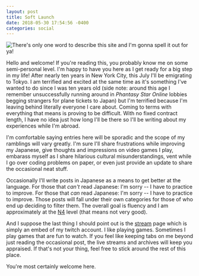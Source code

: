 ```yaml
---
layout: post
title: Soft Launch
date: 2018-05-30 17:54:56 -0400
categories: social
---
```

<img src="https://lh6.googleusercontent.com/ScjQVE8jVh99vpiNHbSgcIXtEs5sNAliyuZ4_VoINMCok5OeKjO0Ff7ws2CNxpp1JKAJWADzd3hft8t78hBD=w2880-h1340" class="align-center" 
  alt="There's only one word to describe this site and I'm gonna spell it out for ya!">

Hello and welcome! If you're reading this, you probably know me on some 
semi-personal level. I'm happy to have you here as I get ready for a big step
in my life! After nearly ten years in New York City, this July I'll be emigrating
to Tokyo. I am terrified and excited at the same time as it's something 
I've wanted to do since I was ten years old (side note: around this age I 
remember unsuccessfully running around in _Phantasy Star Online_ lobbies begging 
strangers for plane tickets to Japan) but I'm terrified because I'm leaving behind literally everyone I care about. Coming to terms with everything that means
is proving to be difficult. With no fixed contract length, I have no idea just 
how long I'll be there so I'll be writing about my experiences while I'm abroad.


I'm comfortable saying entries here will be sporadic and the scope of my ramblings 
will vary greatly. I'm sure I'll share frustrations while improving my Japanese, 
give thoughts and impressions on video games I play, embarass myself as I share
hilarious cultural misunderstandings, vent while I go over coding problems on 
paper, or even just provide an update to share the occasional neat stuff.


Occasionally I'll write posts in Japanese as a means to get better at 
the language. For those that _can't_ read Japanese: I'm sorry -- I have to 
practice to improve. For those that _can_ read Japanese: I'm sorry -- I have to 
practice to improve. Those posts will fall under their own categories for those 
of who end up deciding to filter them. The overall goal is fluency and I am 
approximately at the [N4](https://en.wikipedia.org/wiki/Japanese-Language_Proficiency_Test)
level (that means not very good).

And I suppose the last thing I should point out is the 
[stream](https://nowitsawkward.com/stream) page which is simply an embed of my
twitch account. I like playing games. Sometimes I play games that are fun to 
watch. If you feel like keeping tabs on me beyond just reading the occasional
post, the live streams and archives will keep you appraised. If that's not your
thing, feel free to stick around the rest of this place. 

You're most certainly welcome here.  


